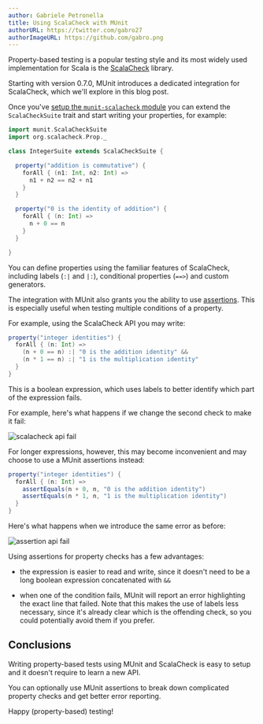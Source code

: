 ```yaml
---
author: Gabriele Petronella
title: Using ScalaCheck with MUnit
authorURL: https://twitter.com/gabro27
authorImageURL: https://github.com/gabro.png
---
```


Property-based testing is a popular testing style and its most widely used
implementation for Scala is the [ScalaCheck](https://www.scalacheck.org)
library.

Starting with version 0.7.0, MUnit introduces a dedicated integration for
ScalaCheck, which we'll explore in this blog post.

<!-- truncate -->

Once you've
[setup the `munit-scalacheck` module](/munit/docs/integrations/scalacheck.html)
you can extend the `ScalaCheckSuite` trait and start writing your properties,
for example:

```scala
import munit.ScalaCheckSuite
import org.scalacheck.Prop._

class IntegerSuite extends ScalaCheckSuite {

  property("addition is commutative") {
    forAll { (n1: Int, n2: Int) =>
      n1 + n2 == n2 + n1
    }
  }

  property("0 is the identity of addition") {
    forAll { (n: Int) =>
      n + 0 == n
    }
  }

}
```

You can define properties using the familiar features of ScalaCheck, including
labels (`:|` and `|:`), conditional properties (`==>`) and custom generators.

The integration with MUnit also grants you the ability to use
[assertions](/munit/docs/assertions.html). This is especially useful when
testing multiple conditions of a property.

For example, using the ScalaCheck API you may write:

```scala
property("integer identities") {
  forAll { (n: Int) =>
    (n + 0 == n) :| "0 is the addition identity" &&
    (n * 1 == n) :| "1 is the multiplication identity"
  }
}
```

This is a boolean expression, which uses labels to better identify which part of
the expression fails.

For example, here's what happens if we change the second check to make it fail:

![scalacheck api fail](https://user-images.githubusercontent.com/691940/77507758-52eb5f80-6e69-11ea-9d01-a15bd7c79ba8.png)

For longer expressions, however, this may become inconvenient and may choose to
use a MUnit assertions instead:

```scala
property("integer identities") {
  forAll { (n: Int) =>
    assertEquals(n + 0, n, "0 is the addition identity")
    assertEquals(n * 1, n, "1 is the multiplication identity")
  }
}
```

Here's what happens when we introduce the same error as before:

![assertion api fail](https://user-images.githubusercontent.com/691940/77507636-1b7cb300-6e69-11ea-8325-63469d830d7d.png)

Using assertions for property checks has a few advantages:

- the expression is easier to read and write, since it doesn't need to be a long
  boolean expression concatenated with `&&`

- when one of the condition fails, MUnit will report an error highlighting the
  exact line that failed. Note that this makes the use of labels less necessary,
  since it's already clear which is the offending check, so you could
  potentially avoid them if you prefer.

## Conclusions

Writing property-based tests using MUnit and ScalaCheck is easy to setup and it
doesn't require to learn a new API.

You can optionally use MUnit assertions to break down complicated property
checks and get better error reporting.

Happy (property-based) testing!
